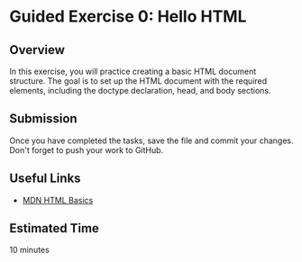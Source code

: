 # Guided Exercise 0: Hello HTML

## Overview

In this exercise, you will practice creating a basic HTML document structure. The goal is to set up the HTML document with the required elements, including the doctype declaration, head, and body sections.

## Submission

Once you have completed the tasks, save the file and commit your changes. Don't forget to push your work to GitHub.

## Useful Links

- [MDN HTML Basics](https://developer.mozilla.org/en-US/docs/Learn/Getting_started_with_the_web/HTML_basics)

## Estimated Time

10 minutes


